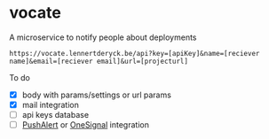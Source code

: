 # vocate
A microservice to notify people about deployments

```
https://vocate.lennertderyck.be/api?key=[apiKey]&name=[reciever name]&email=[reciever email]&url=[projecturl]
```

To do
- [x] body with params/settings or url params
- [x] mail integration
- [ ] api keys database
- [ ] [PushAlert](https://pushalert.co/pricing) or [OneSignal](https://pushalert.co/pricing) integration

